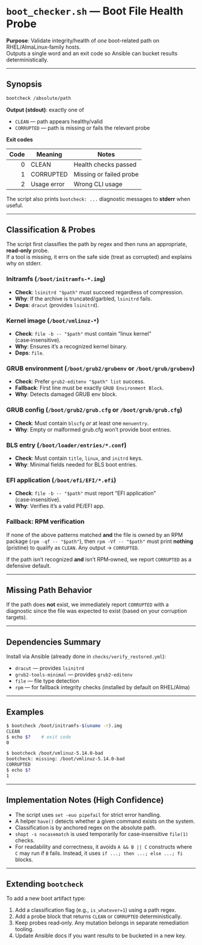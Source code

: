 # `boot_checker.sh` — Boot File Health Probe

**Purpose**: Validate integrity/health of *one* boot-related path on RHEL/AlmaLinux‑family hosts.  
Outputs a single word and an exit code so Ansible can bucket results deterministically.

---

## Synopsis

```bash
bootcheck /absolute/path
```

**Output (stdout)**: exactly one of

- `CLEAN` — path appears healthy/valid
- `CORRUPTED` — path is missing or fails the relevant probe

**Exit codes**

| Code | Meaning        | Notes                                  |
|-----:|----------------|-----------------------------------------|
| 0    | CLEAN          | Health checks passed                    |
| 1    | CORRUPTED      | Missing or failed probe                 |
| 2    | Usage error    | Wrong CLI usage                         |

The script also prints `bootcheck: ...` diagnostic messages to **stderr** when useful.

---

## Classification & Probes

The script first classifies the path by regex and then runs an appropriate, **read‑only** probe.  
If a tool is missing, it errs on the safe side (treat as corrupted) and explains why on stderr.

### Initramfs (`/boot/initramfs-*.img`)

- **Check**: `lsinitrd "$path"` must succeed regardless of compression.
- **Why**: If the archive is truncated/garbled, `lsinitrd` fails.
- **Deps**: `dracut` (provides `lsinitrd`).

### Kernel image (`/boot/vmlinuz-*`)

- **Check**: `file -b -- "$path"` must contain “linux kernel” (case‑insensitive).
- **Why**: Ensures it’s a recognized kernel binary.
- **Deps**: `file`.

### GRUB environment (`/boot/grub2/grubenv` or `/boot/grub/grubenv`)

- **Check**: Prefer `grub2-editenv "$path" list` success.
- **Fallback**: First line must be exactly `GRUB Environment Block`.
- **Why**: Detects damaged GRUB env block.

### GRUB config (`/boot/grub2/grub.cfg` or `/boot/grub/grub.cfg`)

- **Check**: Must contain `blscfg` *or* at least one `menuentry`.
- **Why**: Empty or malformed grub.cfg won’t provide boot entries.

### BLS entry (`/boot/loader/entries/*.conf`)

- **Check**: Must contain `title`, `linux`, and `initrd` keys.
- **Why**: Minimal fields needed for BLS boot entries.

### EFI application (`/boot/efi/EFI/*.efi`)

- **Check**: `file -b -- "$path"` must report “EFI application” (case‑insensitive).
- **Why**: Verifies it’s a valid PE/EFI app.

### Fallback: RPM verification

If none of the above patterns matched **and** the file is owned by an RPM package (`rpm -qf -- "$path"`),
then `rpm -Vf -- "$path"` must print **nothing** (pristine) to qualify as `CLEAN`. Any output → `CORRUPTED`.

If the path isn’t recognized **and** isn’t RPM‑owned, we report `CORRUPTED` as a defensive default.

---

## Missing Path Behavior

If the path does **not** exist, we immediately report `CORRUPTED` with a diagnostic
since the file was expected to exist (based on your corruption targets).

---

## Dependencies Summary

Install via Ansible (already done in `checks/verify_restored.yml`):

- `dracut` — provides `lsinitrd`
- `grub2-tools-minimal` — provides `grub2-editenv`
- `file` — file type detection
- `rpm` — for fallback integrity checks (installed by default on RHEL/Alma)

---

## Examples

```bash
$ bootcheck /boot/initramfs-$(uname -r).img
CLEAN
$ echo $?    # exit code
0

$ bootcheck /boot/vmlinuz-5.14.0-bad
bootcheck: missing: /boot/vmlinuz-5.14.0-bad
CORRUPTED
$ echo $?
1
```

---

## Implementation Notes (High Confidence)

- The script uses `set -euo pipefail` for strict error handling.
- A helper `have()` detects whether a given command exists on the system.
- Classification is by anchored regex on the absolute path.
- `shopt -s nocasematch` is used temporarily for case‑insensitive `file(1)` checks.
- For readability and correctness, it avoids `A && B || C` constructs where `C` may run if `B` fails.
  Instead, it uses `if ...; then ...; else ...; fi` blocks.

---

## Extending `bootcheck`

To add a new boot artifact type:

1. Add a classification flag (e.g., `is_whatever=1`) using a path regex.
2. Add a probe block that returns `CLEAN` or `CORRUPTED` deterministically.
3. Keep probes read‑only. Any mutation belongs in separate remediation tooling.
4. Update Ansible docs if you want results to be bucketed in a new key.
